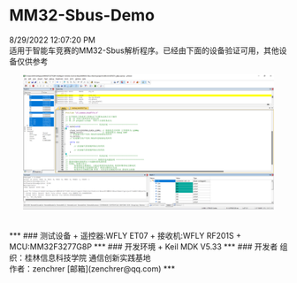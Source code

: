 # MM32-Sbus-Demo
8/29/2022 12:07:20 PM <br>
适用于智能车竞赛的MM32-Sbus解析程序。已经由下面的设备验证可用，其他设备仅供参考<br>

<center><img src=" images/00.png " width="90%"></center>
<br><br>
***
### 测试设备
+ 遥控器:WFLY ET07
+ 接收机:WFLY RF201S
+ MCU:MM32F3277G8P
***
### 开发环境
+ Keil MDK V5.33
***
### 开发者
组织：桂林信息科技学院 通信创新实践基地<br>
作者：zenchrer [邮箱](zenchrer@qq.com)
***



